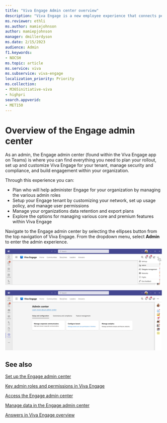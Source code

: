 ```yaml
---
title: "Viva Engage Admin center overview"
description: "Viva Engage is a new employee experience that connects people across the company—wherever and whenever they work—so that everyone is included and engaged."
ms.reviewer: ethli
ms.author: mamiejohnson
author: mamiepjohnson
manager: dmillerdyson
ms.date: 2/15/2023
audience: Admin
f1.keywords:
- NOCSH
ms.topic: article
ms.service: viva
ms.subservice: viva-engage
localization_priority: Priority
ms.collection:  
- M365initiative-viva
- highpri
search.appverid:
- MET150
---
```


# Overview of the Engage admin center

As an admin, the Engage admin center (found within the Viva Engage app on Teams) is where you can find everything you need to plan your rollout, set up and customize Viva Engage for your tenant, manage security and compliance, and build engagement within your organization.

Through this experience you can:  

- Plan who will help administer Engage for your organization by managing the various admin roles
- Setup your Engage tenant by customizing your network, set up usage policy, and manage user permissions
- Manage your organizations data retention and export plans
- Explore the options for managing various core and premium features within Viva Engage  

Navigate to the Engage admin center by selecting the ellipses button from the top navigation of Viva Engage. From the dropdown menu, select **Admin** to enter the admin experience.

![Image of the entrypoint into the Engage admin center.](/Viva/media/engage/admin/admin-entrypoint.png)

![Image of the entrypoint into the Engage admin center.](/Viva/media/engage/admin/eac-entry-view.png)

## See also

[Set up the Engage admin center](/viva/engage/eac-get-started.md)

[Key admin roles and permissions in Viva Engage](/viva/engage/eac-key-admin-roles-permissions.md)

[Access the Engage admin center](/viva/engage/eac-as-access-eac.md)

[Manage data in the Engage admin center](/viva/engage/eac-as-manage-data.md)

[Answers in Viva Engage overview](/viva/engage/eac-answers-overview-setup.md)